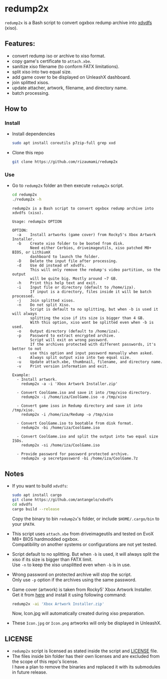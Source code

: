 # redump2x
`redump2x` is a Bash script to convert ogxbox redump archive into [xdvdfs](https://xboxdevwiki.net/XDVDFS) (xiso).

## Features:
- convert redump iso or archive to xiso format.
- copy game's certificate to `attach.xbe`.
- sanitize xiso filename (to conform FATX limitations).
- split xiso into two equal size.
- add game cover to be displayed on UnleashX dashboard.
- join splitted xisos.
- update attacher, artwork, filename, and directory name.
- batch processing.

## How to

### Install

- Install dependencies

  ```bash
  sudo apt install coreutils p7zip-full grep xxd
  ```

- Clone this repo

  ```bash
  git clone https://github.com/rizaumami/redump2x
  ```

### Use

- Go to `redump2x` folder an then execute `redump2x` script.

  ```bash
  cd redump2x
  ./redump2x -h
  ```

  ```
  redump2x is a Bash script to convert ogxbox redump archive into xdvdfs (xiso).

  Usage: redump2x OPTION

  OPTION:
    -a    Install artworks (game cover) from Rocky5's Xbox Artwork Installer.
    -b    Create xiso folder to be booted from disk.
          Need either Cerbios, driveimageutils, xiso patched M8+ BIOS, or LithiumX
          dashboard to launch the folder.
    -D    Delete the input file after processing.
    -d    Use dd instead of xdvdfs.
          This will only remove the redump's video partition, so the output
          will be quite big. Mostly around ~7 GB.
    -h    Print this help text and exit.
    -i    Input file or directory (default to /home/iza).
          If input is a directory, files inside it will be batch processed.
    -j    Join splitted xisos.
    -n    Do not split Xiso.
          Script is default to no splitting, but when -b is used it will always
          splitting the xiso if its size is bigger than 4 GB.
          With this option, xiso wont be splitted even when -b is used.
    -o    Output directory (default to /home/iza).
    -p    Password to extract encrypted archive.
          Script will exit on wrong password.
          If the archives protected with different passwords, it's better to not
          use this option and input password manually when asked.
    -s    Always split output xiso into two equal size.
    -u    Update attach.xbe, thumbnail, filename, and directory name.
    -v    Print version information and exit.

  Example:
    - Install artwork.
      redump2x -a -i 'Xbox Artwork Installer.zip'

    - Convert CoolGame.iso and save it into /tmp/xiso directory.
      redump2x -i /home/iza/CoolGame.iso -o /tmp/xiso

    - Convert game isos in Redump directory and save it into /tmp/xiso.
      redump2x -i /home/iza/Redump -o /tmp/xiso

    - Convert CoolGame.iso to bootable from disk format.
      redump2x -bi /home/iza/CoolGame.iso

    - Convert CoolGame.iso and split the output into two equal size ISOs.
      redump2x -si /home/iza/CoolGame.iso

    - Provide password for password protected archive.
      redump2x -p secretpassword -bi /home/iza/CoolGame.7z
  ```

## Notes

- If you want to build `xdvdfs`:

  ```sh
  sudo apt install cargo
  git clone https://github.com/antangelo/xdvdfs
  cd xdvdfs
  cargo build --release
  ```

  Copy the binary to bin `redump2x`'s folder, or include `$HOME/.cargo/bin` to your `$PATH`.
- This script uses `attach.xbe` from driveimageutils and tested on EvoX M8+ BIOS hardmodded ogxbox. \
  Compatibility on another systems or configurations are not yet tested.
- Script default to no splitting. But when `-b` is used, it will always split the xiso if its size is bigger than FATX limit. \
  Use `-n` to keep the xiso unsplitted even when `-b` is in use.
- Wrong password on protected archive will stop the script. \
  Only use `-p` option if the archives using the same password.
- Game cover (artwork) is taken from Rocky5' Xbox Artwork Installer. \
  Get it from [here](https://drive.google.com/file/d/1Y3_21N8yDqYJ1CznaP6ceMM87JHpTHwd/view?usp=sharing) and install it using following command:

  ```bash
  redump2x -ai 'Xbox Artwork Installer.zip'
  ```

  Now, Icon.jpg will automatically created during xiso preparation.
- These `Icon.jpg` or `Icon.png` artworks will only be displayed in UnleashX.

## LICENSE
- `redump2x` script is licensed as stated inside the script and [LICENSE](LICENSE) file.
- The files inside bin folder has their own licenses and are excluded from the scope of this repo's license. \
I have a plan to remove the binaries and replaced it with its submodules in future release.

